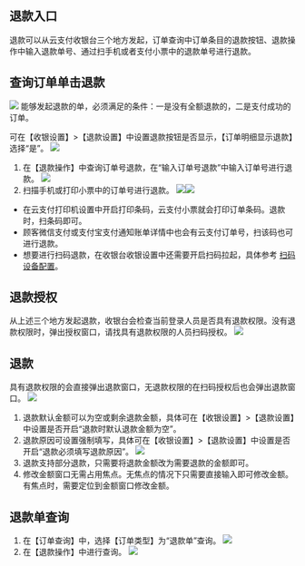 ## 退款入口
退款可以从云支付收银台三个地方发起，订单查询中订单条目的退款按钮、退款操作中输入退款单号、通过扫手机或者支付小票中的退款单号进行退款。

## 查询订单单击退款
![](https://main.qcloudimg.com/raw/1cba4262fce740d9875e50170a6b4459.png)
能够发起退款的单，必须满足的条件：一是没有全额退款的，二是支付成功的订单。

可在【收银设置】>【退款设置】中设置退款按钮是否显示，【订单明细显示退款】选择“是”。
![](https://main.qcloudimg.com/raw/ad21dc8fa81ec191567c7ed83237115e.png)
1. 在【退款操作】中查询订单号退款，在“输入订单号退款”中输入订单号进行退款。
![](https://main.qcloudimg.com/raw/2ca7d08cd2fbe37b61e44f19e0db1743.png)
2. 扫描手机或打印小票中的订单号进行退款。
![](https://main.qcloudimg.com/raw/e8e026f88585a4e5dfd645c00949b450.png)![](https://main.qcloudimg.com/raw/5523e95424c936b984dbae1f3103032a.png)
 - 在云支付打印机设置中开启打印条码，云支付小票就会打印订单条码。退款时，扫条码即可。
 - 顾客微信支付或支付宝支付通知账单详情中也会有云支付订单号，扫该码也可进行退款。
 - 想要进行扫码退款，在收银台收银设置中还需要开启扫码拉起，具体参考 [扫码设备配置](https://cloud.tencent.com/document/product/569/39145)。

## 退款授权
从上述三个地方发起退款，收银台会检查当前登录人员是否具有退款权限。没有退款权限时，弹出授权窗口，请找具有退款权限的人员扫码授权。
 ![](https://main.qcloudimg.com/raw/9ee5f50f5b09623d16ffeb11bc1d9d85.png)

## 退款
具有退款权限的会直接弹出退款窗口，无退款权限的在扫码授权后也会弹出退款窗口。
![](https://main.qcloudimg.com/raw/a2c81b63000f46e3fdf15e39e0729705.png)
1. 退款默认金额可以为空或剩余退款金额，具体可在【收银设置】>【退款设置】中设置是否开启“退款时默认退款金额为空”。
2. 退款原因可设置强制填写，具体可在【收银设置】>【退款设置】中设置是否开启“退款必须填写退款原因”。
 ![](https://main.qcloudimg.com/raw/965997bab253dace7be6b7328d9f23c5.png)
3. 退款支持部分退款，只需要将退款金额改为需要退款的金额即可。
4. 修改金额窗口无需占用焦点。无焦点的情况下只需要直接输入即可修改金额。有焦点时，需要定位到金额窗口修改金额。

## 退款单查询
1. 在【订单查询】中，选择【订单类型】为“退款单”查询。
![](https://main.qcloudimg.com/raw/caf198c0bdeb438baa72483adc2cbeee.png)
2. 在【退款操作】中进行查询。
![](https://main.qcloudimg.com/raw/2e1a9674db941a79818dfec2848b0808.png)

